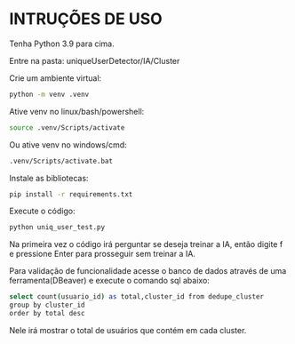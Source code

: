 # INTRUÇÕES DE USO

Tenha Python 3.9 para cima.

Entre na pasta: uniqueUserDetector/IA/Cluster

Crie um ambiente virtual: 
```bash
python -m venv .venv
```
Ative venv no linux/bash/powershell: 
```bash
source .venv/Scripts/activate
```
Ou ative venv no windows/cmd: 
```bash
.venv/Scripts/activate.bat
```
Instale as bibliotecas: 
```bash
pip install -r requirements.txt
```
Execute o código: 
```bash
python uniq_user_test.py
```
Na primeira vez o código irá perguntar se deseja treinar a IA, então digite f e pressione Enter para prosseguir sem treinar a IA.

Para validação de funcionalidade acesse o banco de dados através de uma ferramenta(DBeaver) e execute o comando sql abaixo: 
```bash
select count(usuario_id) as total,cluster_id from dedupe_cluster
group by cluster_id 
order by total desc 
```
Nele irá mostrar o total de usuários que contém em cada cluster.

